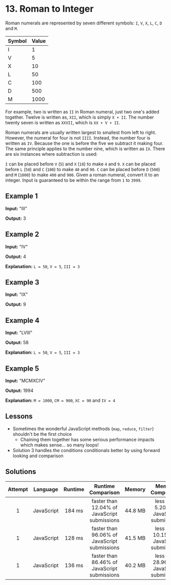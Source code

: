 # 13. Roman to Integer

Roman numerals are represented by seven different symbols: `I`, `V`, `X`, `L`, `C`, `D` and `M`.

|Symbol|Value|
|--|--|
|I|1|
|V|5|
|X|10|
|L|50|
|C|100|
|D|500|
|M|1000|

For example, two is written as `II` in Roman numeral, just two one's added together. Twelve is written as, `XII`, which is simply `X + II`. The number twenty seven is written as `XXVII`, which is `XX + V + II`.

Roman numerals are usually written largest to smallest from left to right. However, the numeral for four is not `IIII`. Instead, the number four is written as `IV`. Because the one is before the five we subtract it making four. The same principle applies to the number nine, which is written as `IX`. There are six instances where subtraction is used:

`I` can be placed before `V` (`5`) and `X` (`10`) to make `4` and `9`.
`X` can be placed before `L` (`50`) and `C` (`100`) to make `40` and `90`.
`C` can be placed before `D` (`500`) and `M` (`1000`) to make `400` and `900`.
Given a roman numeral, convert it to an integer. Input is guaranteed to be within the range from `1` to `3999`.

## Example 1

**Input:** "III"

**Output:** 3

## Example 2

**Input:** "IV"

**Output:** 4

**Explanation:** `L = 50`, `V = 5`, `III = 3`

## Example 3

**Input:** "IX"

**Output:** 9

## Example 4

**Input:** "LVIII"

**Output:** 58

**Explanation:** `L = 50`, `V = 5`, `III = 3`

## Example 5

**Input:** "MCMXCIV"

**Output:** 1994

**Explanation:** `M = 1000`, `CM = 900`, `XC = 90` and `IV = 4`

## Lessons

- Sometimes the wonderful JavaScript methods (`map`, `reduce`, `filter`) shouldn't be the first choice
  - Chaining them together has some serious performance impacts which makes sense... so many loops!
- Solution 3 handles the conditions conditionals better by using forward looking and comparison

## Solutions

|Attempt|Language|Runtime|Runtime Comparison|Memory|Memory Comparison|
|:-:|:-:|:-:|:-:|:-:|:-:|
|1|JavaScript|184 ms|faster than 12.04% of JavaScript submissions|44.8 MB|less than 5.20% of JavaScript submissions|
|1|JavaScript|128 ms|faster than 96.06% of JavaScript submissions|41.5 MB|less than 10.15% of JavaScript submissions|
|1|JavaScript|136 ms|faster than 86.46% of JavaScript submissions|40.2 MB|less than 28.96% of JavaScript submissions|

